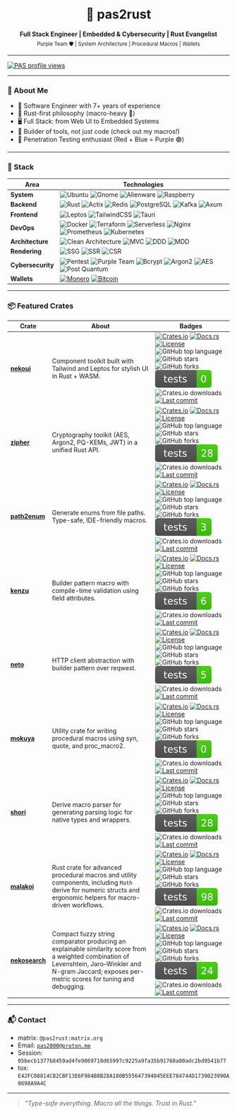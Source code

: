 <h1 align="center">🦀 pas2rust</h1>
<p align="center">
  <b>Full Stack Engineer | Embedded & Cybersecurity | Rust Evangelist</b><br>
  <sub>Purple Team 🛡 | System Architecture | Procedural Macros | Wallets</sub>
</p>

---

[![PAS profile views](https://u8views.com/api/v1/github/profiles/190209917/views/day-week-month-total-count.svg)](https://u8views.com/github/pas2rust)

---

### 🧠 About Me

- 🔧 Software Engineer with 7+ years of experience
- 🦀 Rust-first philosophy (macro-heavy 🧬)
- 🖥 Full Stack: from Web UI to Embedded Systems
- 🧱 Builder of tools, not just code (check out my macros!)
- 🧪 Penetration Testing enthusiast (Red + Blue = Purple 🟣)

---

### 🚀 Stack

| Area                      | Technologies |
|---------------------------|--------------|
| **System**                | ![Ubuntu](https://img.shields.io/badge/Ubuntu_Linux-0088cc?style=flat&logo=ubuntu&logoColor=white) ![Gnome](https://img.shields.io/badge/Gnome-4A86CF?style=flat&logo=gnome&logoColor=white) ![Alienware](https://img.shields.io/badge/Alienware-4300f5?style=flat&logo=alienware&logoColor=white) ![Raspberry](https://img.shields.io/badge/RaspberryPi-FF0000?style=flat&logo=raspberrypi&logoColor=white)|
| **Backend**               | ![Rust](https://img.shields.io/badge/Rust-black?style=flat&logo=rust&logoColor=white) ![Actix](https://img.shields.io/badge/Actix-4B5D67?style=flat&logo=actix&logoColor=white) ![Redis](https://img.shields.io/badge/Redis-DC382D?style=flat&logo=redis&logoColor=white) ![PostgreSQL](https://img.shields.io/badge/PostgreSQL-4169E1?style=flat&logo=postgresql&logoColor=white) ![Kafka](https://img.shields.io/badge/Kafka-231F20?style=flat&logo=apachekafka) ![Axum](https://img.shields.io/badge/Axum-purple?style=flat&logo=rocket&logoColor=white) |
| **Frontend**              | ![Leptos](https://img.shields.io/badge/Leptos-DC382D?style=flat&logo=leptos&logoColor=white) ![TailwindCSS](https://img.shields.io/badge/Tailwind-38B2AC?style=flat&logo=tailwindcss&logoColor=white) ![Tauri](https://img.shields.io/badge/Tauri-EAB300?style=flat&logo=tauri&logoColor=white) |
| **DevOps**                | ![Docker](https://img.shields.io/badge/Docker-2496ED?style=flat&logo=docker&logoColor=white) ![Terraform](https://img.shields.io/badge/Terraform-7B42BC?style=flat&logo=terraform&logoColor=white) ![Serverless](https://img.shields.io/badge/Serverless-FD5750?style=flat&logo=serverless&logoColor=white) ![Nginx](https://img.shields.io/badge/Nginx-009639?style=flat&logo=nginx&logoColor=white) ![Prometheus](https://img.shields.io/badge/Prometheus-E6522C?style=flat&logo=prometheus&logoColor=white) ![Kubernetes](https://img.shields.io/badge/Kubernetes-326CE5?style=flat&logo=kubernetes&logoColor=white) |
| **Architecture**          | ![Clean Architecture](https://img.shields.io/badge/Clean_Architecture-purple?style=flat&logo=bnbchain&logoColor=white) ![MVC](https://img.shields.io/badge/MVC-purple?style=flat&logo=bnbchain&logoColor=white) ![DDD](https://img.shields.io/badge/DDD-purple?style=flat&logo=bnbchain&logoColor=white) ![MDD](https://img.shields.io/badge/MDD(Macro_Driven_Design)-purple?style=flat&logo=ebox) |
| **Rendering**             | ![SSG](https://img.shields.io/badge/SSG-purple?style=flat&logo=webpack&logoColor=white) ![SSR](https://img.shields.io/badge/SSR-purple?style=flat&logo=instructure&logoColor=white) ![CSR](https://img.shields.io/badge/CSR-purple?style=flat&logo=jetpackcompose&logoColor=white) |
| **Cybersecurity**         | ![Pentest](https://img.shields.io/badge/Pentest-black?style=flat&logo=hackaday) ![Purple Team](https://img.shields.io/badge/Purple_Team-800080?style=flat&logo=redhat) ![Bcrypt](https://img.shields.io/badge/Bcrypt-4A4A4A?style=flat&logo=keeweb&logoColor=white) ![Argon2](https://img.shields.io/badge/Argon2-darkred?style=flat&logo=keeweb&logoColor=white) ![AES](https://img.shields.io/badge/AES-orange?style=flat&logo=keeweb&logoColor=white) ![Post Quantum](https://img.shields.io/badge/Post_Quantum-red?style=flat&logo=keeweb&logoColor=white) |
| **Wallets**               | [![Monero](https://img.shields.io/badge/88NKLkhZf1nTVpaSU6vwG6dwBwb9tFVSM8Lpj3YqdL1PMt8Gm7opV7aUnMYBaAC9Y6a4kfDc3fLGoMVqeSJKNphyLpLdEvC-FF6600?style=flat&logo=monero&logoColor=white)](https://github.com/pas2rust/pas2rust/blob/main/pas-monero-donate.png) [![Bitcoin](https://img.shields.io/badge/bc1qnlayyh84e9u5pd4m9g9sf4c5zdzswvkmudmdu5-EAB300?style=flat&logo=bitcoin&logoColor=white)](https://github.com/pas2rust/pas2rust/blob/main/pas-bitcoin-donate.png) |

---
### 📦 Featured Crates

| Crate     | About | Badges |
|-----------|-----------|--------|
| [**nekoui**](https://github.com/pas2rust/nekoui) | Component toolkit built with Tailwind and Leptos for stylish UI in Rust + WASM. | [![Crates.io](https://img.shields.io/crates/v/nekoui.svg)](https://crates.io/crates/nekoui) [![Docs.rs](https://docs.rs/nekoui/badge.svg)](https://docs.rs/nekoui) [![License](https://img.shields.io/crates/l/nekoui.svg)](https://github.com/pas2rust/nekoui/blob/main/LICENSE) ![GitHub top language](https://img.shields.io/github/languages/top/pas2rust/nekoui?color=orange&logo=rust&style=flat&logoColor=white) ![GitHub stars](https://img.shields.io/github/stars/pas2rust/nekoui?color=success&style=flat&logo=github) ![GitHub forks](https://img.shields.io/github/forks/pas2rust/nekoui?color=orange&logo=Furry%20Network&style=flat&logoColor=white) ![Tests](https://raw.githubusercontent.com/pas2rust/badges/main/nekoui-tests.svg) ![Crates.io downloads](https://img.shields.io/crates/d/nekoui.svg) [![Last commit](https://img.shields.io/github/last-commit/pas2rust/nekoui?color=ff69b4&label=update&logo=git&style=flat&logoColor=white)](https://github.com/pas2rust/nekoui/commits/main) |
| [**zipher**](https://github.com/pas2rust/zipher) | Cryptography toolkit (AES, Argon2, PQ-KEMs, JWT) in a unified Rust API. | [![Crates.io](https://img.shields.io/crates/v/zipher.svg)](https://crates.io/crates/zipher) [![Docs.rs](https://docs.rs/zipher/badge.svg)](https://docs.rs/zipher) [![License](https://img.shields.io/crates/l/zipher.svg)](https://github.com/pas2rust/zipher/blob/main/LICENSE) ![GitHub top language](https://img.shields.io/github/languages/top/pas2rust/zipher?color=orange&logo=rust&style=flat&logoColor=white) ![GitHub stars](https://img.shields.io/github/stars/pas2rust/zipher?color=success&style=flat&logo=github) ![GitHub forks](https://img.shields.io/github/forks/pas2rust/zipher?color=orange&logo=Furry%20Network&style=flat&logoColor=white) ![Tests](https://raw.githubusercontent.com/pas2rust/badges/main/zipher-tests.svg) ![Crates.io downloads](https://img.shields.io/crates/d/zipher.svg) [![Last commit](https://img.shields.io/github/last-commit/pas2rust/zipher?color=ff69b4&label=update&logo=git&style=flat&logoColor=white)](https://github.com/pas2rust/zipher/commits/main) |
| [**path2enum**](https://github.com/pas2rust/path2enum) | Generate enums from file paths. Type-safe, IDE-friendly macros. | [![Crates.io](https://img.shields.io/crates/v/path2enum.svg)](https://crates.io/crates/path2enum) [![Docs.rs](https://docs.rs/path2enum/badge.svg)](https://docs.rs/path2enum) [![License](https://img.shields.io/crates/l/path2enum.svg)](https://github.com/pas2rust/path2enum/blob/main/LICENSE) ![GitHub top language](https://img.shields.io/github/languages/top/pas2rust/path2enum?color=orange&logo=rust&style=flat&logoColor=white) ![GitHub stars](https://img.shields.io/github/stars/pas2rust/path2enum?color=success&style=flat&logo=github) ![GitHub forks](https://img.shields.io/github/forks/pas2rust/path2enum?color=orange&logo=Furry%20Network&style=flat&logoColor=white)![Tests](https://raw.githubusercontent.com/pas2rust/badges/main/path2enum-tests.svg)  ![Crates.io downloads](https://img.shields.io/crates/d/path2enum.svg) [![Last commit](https://img.shields.io/github/last-commit/pas2rust/path2enum?color=ff69b4&label=update&logo=git&style=flat&logoColor=white)](https://github.com/pas2rust/path2enum/commits/main) |
| [**kenzu**](https://github.com/pas2rust/kenzu) | Builder pattern macro with compile-time validation using field attributes. | [![Crates.io](https://img.shields.io/crates/v/kenzu.svg)](https://crates.io/crates/kenzu) [![Docs.rs](https://docs.rs/kenzu/badge.svg)](https://docs.rs/kenzu) [![License](https://img.shields.io/crates/l/kenzu.svg)](https://github.com/pas2rust/kenzu/blob/main/LICENSE) ![GitHub top language](https://img.shields.io/github/languages/top/pas2rust/kenzu?color=orange&logo=rust&style=flat&logoColor=white) ![GitHub stars](https://img.shields.io/github/stars/pas2rust/kenzu?color=success&style=flat&logo=github) ![GitHub forks](https://img.shields.io/github/forks/pas2rust/kenzu?color=orange&logo=Furry%20Network&style=flat&logoColor=white) ![Tests](https://raw.githubusercontent.com/pas2rust/badges/main/kenzu-tests.svg) ![Crates.io downloads](https://img.shields.io/crates/d/kenzu.svg) [![Last commit](https://img.shields.io/github/last-commit/pas2rust/kenzu?color=ff69b4&label=update&logo=git&style=flat&logoColor=white)](https://github.com/pas2rust/kenzu/commits/main) |
| [**neto**](https://github.com/pas2rust/neto) | HTTP client abstraction with builder pattern over reqwest. | [![Crates.io](https://img.shields.io/crates/v/neto.svg)](https://crates.io/crates/neto) [![Docs.rs](https://docs.rs/neto/badge.svg)](https://docs.rs/neto) [![License](https://img.shields.io/crates/l/neto.svg)](https://github.com/pas2rust/neto/blob/main/LICENSE) ![GitHub top language](https://img.shields.io/github/languages/top/pas2rust/neto?color=orange&logo=rust&style=flat&logoColor=white) ![GitHub stars](https://img.shields.io/github/stars/pas2rust/neto?color=success&style=flat&logo=github) ![GitHub forks](https://img.shields.io/github/forks/pas2rust/neto?color=orange&logo=Furry%20Network&style=flat&logoColor=white) ![Tests](https://raw.githubusercontent.com/pas2rust/badges/main/neto-tests.svg) ![Crates.io downloads](https://img.shields.io/crates/d/neto.svg) [![Last commit](https://img.shields.io/github/last-commit/pas2rust/neto?color=ff69b4&label=update&logo=git&style=flat&logoColor=white)](https://github.com/pas2rust/neto/commits/main) |
| [**mokuya**](https://github.com/pas2rust/mokuya) | Utility crate for writing procedural macros using syn, quote, and proc_macro2. | [![Crates.io](https://img.shields.io/crates/v/mokuya.svg)](https://crates.io/crates/mokuya) [![Docs.rs](https://docs.rs/mokuya/badge.svg)](https://docs.rs/mokuya) [![License](https://img.shields.io/crates/l/mokuya.svg)](https://github.com/pas2rust/mokuya/blob/main/LICENSE) ![GitHub top language](https://img.shields.io/github/languages/top/pas2rust/mokuya?color=orange&logo=rust&style=flat&logoColor=white) ![GitHub stars](https://img.shields.io/github/stars/pas2rust/mokuya?color=success&style=flat&logo=github) ![GitHub forks](https://img.shields.io/github/forks/pas2rust/mokuya?color=orange&logo=Furry%20Network&style=flat&logoColor=white) ![Tests](https://raw.githubusercontent.com/pas2rust/badges/main/mokuya-tests.svg) ![Crates.io downloads](https://img.shields.io/crates/d/mokuya.svg) [![Last commit](https://img.shields.io/github/last-commit/pas2rust/mokuya?color=ff69b4&label=update&logo=git&style=flat&logoColor=white)](https://github.com/pas2rust/mokuya/commits/main) |
| [**shori**](https://github.com/pas2rust/shori) | Derive macro parser for generating parsing logic for native types and wrappers. | [![Crates.io](https://img.shields.io/crates/v/shori.svg)](https://crates.io/crates/shori) [![Docs.rs](https://docs.rs/shori/badge.svg)](https://docs.rs/shori) [![License](https://img.shields.io/crates/l/shori.svg)](https://github.com/pas2rust/shori/blob/main/LICENSE) ![GitHub top language](https://img.shields.io/github/languages/top/pas2rust/shori?color=orange&logo=rust&style=flat&logoColor=white) ![GitHub stars](https://img.shields.io/github/stars/pas2rust/shori?color=success&style=flat&logo=github) ![GitHub forks](https://img.shields.io/github/forks/pas2rust/shori?color=orange&logo=Furry%20Network&style=flat&logoColor=white) ![Tests](https://raw.githubusercontent.com/pas2rust/badges/main/shori-tests.svg) ![Crates.io downloads](https://img.shields.io/crates/d/shori.svg) [![Last commit](https://img.shields.io/github/last-commit/pas2rust/shori?color=ff69b4&label=update&logo=git&style=flat&logoColor=white)](https://github.com/pas2rust/shori/commits/main) | 
| [**malakoi**](https://github.com/pas2rust/malakoi) | Rust crate for advanced procedural macros and utility components, including `Math` derive for numeric structs and ergonomic helpers for macro-driven workflows. | [![Crates.io](https://img.shields.io/crates/v/malakoi.svg)](https://crates.io/crates/malakoi) [![Docs.rs](https://docs.rs/malakoi/badge.svg)](https://docs.rs/malakoi) [![License](https://img.shields.io/crates/l/malakoi.svg)](https://github.com/pas2rust/malakoi/blob/main/LICENSE) ![GitHub top language](https://img.shields.io/github/languages/top/pas2rust/malakoi?color=orange&logo=rust&style=flat&logoColor=white) ![GitHub stars](https://img.shields.io/github/stars/pas2rust/malakoi?color=success&style=flat&logo=github) ![GitHub forks](https://img.shields.io/github/forks/pas2rust/malakoi?color=orange&logo=Furry%20Network&style=flat&logoColor=white) ![Tests](https://raw.githubusercontent.com/pas2rust/badges/main/malakoi-tests.svg) ![Crates.io downloads](https://img.shields.io/crates/d/malakoi.svg) [![Last commit](https://img.shields.io/github/last-commit/pas2rust/malakoi?color=ff69b4&label=update&logo=git&style=flat&logoColor=white)](https://github.com/pas2rust/malakoi/commits/main) |
| [**nekosearch**](https://github.com/pas2rust/nekosearch) | Compact fuzzy string comparator producing an explainable similarity score from a weighted combination of Levenshtein, Jaro–Winkler and N-gram Jaccard; exposes per-metric scores for tuning and debugging. | [![Crates.io](https://img.shields.io/crates/v/nekosearch.svg)](https://crates.io/crates/nekosearch) [![Docs.rs](https://docs.rs/nekosearch/badge.svg)](https://docs.rs/nekosearch) [![License](https://img.shields.io/crates/l/nekosearch.svg)](https://github.com/pas2rust/nekosearch/blob/main/LICENSE) ![GitHub top language](https://img.shields.io/github/languages/top/pas2rust/nekosearch?color=orange&logo=rust&style=flat&logoColor=white) ![GitHub stars](https://img.shields.io/github/stars/pas2rust/nekosearch?color=success&style=flat&logo=github) ![GitHub forks](https://img.shields.io/github/forks/pas2rust/nekosearch?color=orange&logo=Furry%20Network&style=flat&logoColor=white) ![Tests](https://raw.githubusercontent.com/pas2rust/badges/main/nekosearch-tests.svg) ![Crates.io downloads](https://img.shields.io/crates/d/nekosearch.svg) [![Last commit](https://img.shields.io/github/last-commit/pas2rust/nekosearch?color=ff69b4&label=update&logo=git&style=flat&logoColor=white)](https://github.com/pas2rust/nekosearch/commits/main) |


---

### 📬 Contact

- matrix: `@pas2rust:matrix.org`
- Email: [`pas2000@proton.me`](mailto:pas2000@proton.me)
- Session: `05becb1377b8459ad4fe9869718d65997c9225a9fa35b91768a80adc2bd9541b77`
- tox: `E42FC08814CB2CBF13E6F984B8B28A180B555647394845EEE784744D1739023990A0698A9A4C`
---

> *"Type-safe everything. Macro all the things. Trust in Rust."*

